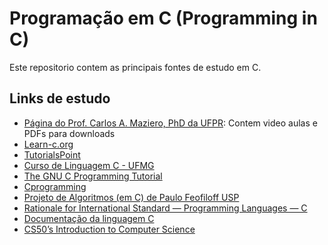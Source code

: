 # Programação em C (Programming in C)

Este repositorio contem as principais fontes de estudo em C.

## Links de estudo
- [Página do Prof. Carlos A. Maziero, PhD da UFPR](https://wiki.inf.ufpr.br/maziero/doku.php?id=start): Contem video aulas e PDFs para downloads 
- [Learn-c.org](https://www.learn-c.org/)
- [TutorialsPoint](https://www.tutorialspoint.com/cprogramming/index.htm)
- [Curso de Linguagem C - UFMG](https://www.pucsp.br/~so-comp/cursoc/index.html)
- [The GNU C Programming Tutorial](https://www.it.uc3m.es/pbasanta/asng/course_notes/ctut.pdf)
- [Cprogramming](https://www.cprogramming.com/tutorial/c-tutorial.html?inl=pf)
- [Projeto de Algoritmos (em C) de Paulo Feofiloff USP](https://www.ime.usp.br/~pf/algoritmos/index.html#C-language)
- [Rationale for International Standard — Programming Languages — C](https://www.open-std.org/JTC1/SC22/WG14/www/C99RationaleV5.10.pdf)
- [Documentação da linguagem C](https://learn.microsoft.com/pt-br/cpp/c-language/?view=msvc-170)
- [CS50’s Introduction to Computer Science](https://cs50.harvard.edu/x/2023/)
